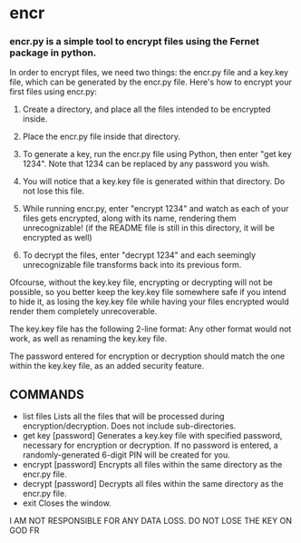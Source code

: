 # encr
### encr.py is a simple tool to encrypt files using the Fernet package in python.

In order to encrypt files, we need two things: the encr.py file and a key.key file, which can be generated by the encr.py file. Here's how to encrypt your first files using encr.py:

1) Create a directory, and place all the files intended to be encrypted inside.

2) Place the encr.py file inside that directory.

3) To generate a key, run the encr.py file using Python, then enter "get key 1234". Note that 1234 can be replaced by any password you wish.

4) You will notice that a key.key file is generated within that directory. Do not lose this file.

5) While running encr.py, enter "encrypt 1234" and watch as each of your files gets encrypted, along with its name, rendering them unrecognizable! (if the README file is still in this directory, it will be encrypted as well)

6) To decrypt the files, enter "decrypt 1234" and each seemingly unrecognizable file transforms back into its previous form.

Ofcourse, without the key.key file, encrypting or decrypting will not be possible, so you better keep the key.key file somewhere safe if you intend to hide it, as losing the key.key file while having your files encrypted would render them completely unrecoverable. 

The key.key file has the following 2-line format:
<key>
<password>
Any other format would not work, as well as renaming the key.key file.

The password entered for encryption or decryption should match the one within the key.key file, as an added security feature.

## COMMANDS
- list files
Lists all the files that will be processed during encryption/decryption. Does not include sub-directories.
- get key [password]
Generates a key.key file with specified password, necessary for encryption or decryption. If no password is entered, a randomly-generated 6-digit PIN will be created for you.
- encrypt [password]
Encrypts all files within the same directory as the encr.py file.
- decrypt [password]
Decrypts all files within the same directory as the encr.py file.
- exit
Closes the window.

I AM NOT RESPONSIBLE FOR ANY DATA LOSS. DO NOT LOSE THE KEY ON GOD FR
